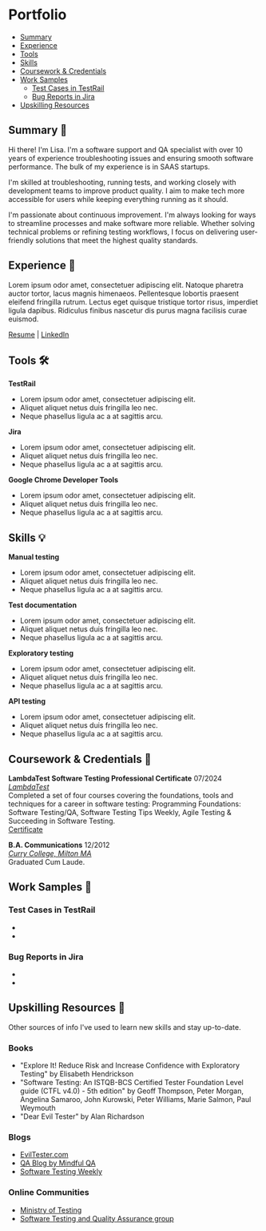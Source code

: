 # Portfolio
- [Summary](#summary-memo)
- [Experience](#experience-briefcase)
- [Tools](#tools-hammer_and_wrench)
- [Skills](#skills-bulb)
- [Coursework & Credentials](#coursework--credentials-scroll)
- [Work Samples](#work-samples-bookmark)
  * [Test Cases in TestRail](#test-cases-in-testrail)
  * [Bug Reports in Jira](#bug-reports-in-jira)
- [Upskilling Resources](#upskilling-resources-brain)

## Summary :memo:
Hi there! I'm Lisa. I'm a software support and QA specialist with over 10 years of experience troubleshooting issues and ensuring smooth software performance. The bulk of my experience is in SAAS startups.   

I'm skilled at troubleshooting, running tests, and working closely with development teams to improve product quality. I aim to make tech more accessible for users while keeping everything running as it should.   

I'm passionate about continuous improvement. I'm always looking for ways to streamline processes and make software more reliable. Whether solving technical problems or refining testing workflows, I focus on delivering user-friendly solutions that meet the highest quality standards.

## Experience :briefcase:
Lorem ipsum odor amet, consectetuer adipiscing elit. Natoque pharetra auctor tortor, lacus magnis himenaeos. Pellentesque lobortis praesent eleifend fringilla rutrum. Lectus eget quisque tristique tortor risus, imperdiet ligula dapibus. Ridiculus finibus nascetur dis purus magna facilisis curae euismod.

[Resume](https://docs.google.com/document/d/1O592i1q_lzU75irIFs4i39fHYCv7RBWGuel1Ka7ezJs/edit?usp=sharing) | [LinkedIn](https://linkedin.com/in/uncommon-ink)

## Tools :hammer_and_wrench:	

__TestRail__
   * Lorem ipsum odor amet, consectetuer adipiscing elit.
   * Aliquet aliquet netus duis fringilla leo nec.
   * Neque phasellus ligula ac a at sagittis arcu.

__Jira__
   * Lorem ipsum odor amet, consectetuer adipiscing elit.
   * Aliquet aliquet netus duis fringilla leo nec.
   * Neque phasellus ligula ac a at sagittis arcu.

__Google Chrome Developer Tools__
   * Lorem ipsum odor amet, consectetuer adipiscing elit.
   * Aliquet aliquet netus duis fringilla leo nec.
   * Neque phasellus ligula ac a at sagittis arcu.

## Skills :bulb:

__Manual testing__
   * Lorem ipsum odor amet, consectetuer adipiscing elit.
   * Aliquet aliquet netus duis fringilla leo nec.
   * Neque phasellus ligula ac a at sagittis arcu.

__Test documentation__
   * Lorem ipsum odor amet, consectetuer adipiscing elit.
   * Aliquet aliquet netus duis fringilla leo nec.
   * Neque phasellus ligula ac a at sagittis arcu.

__Exploratory testing__
   * Lorem ipsum odor amet, consectetuer adipiscing elit.
   * Aliquet aliquet netus duis fringilla leo nec.
   * Neque phasellus ligula ac a at sagittis arcu.

__API testing__
   * Lorem ipsum odor amet, consectetuer adipiscing elit.
   * Aliquet aliquet netus duis fringilla leo nec.
   * Neque phasellus ligula ac a at sagittis arcu.

## Coursework & Credentials :scroll:	
__LambdaTest Software Testing Professional Certificate__ 07/2024   
[*LambdaTest*](https://www.lambdatest.com)  
Completed a set of four courses covering the foundations, tools and techniques for a career in software testing: Programming Foundations: Software Testing/QA, Software Testing Tips Weekly, Agile Testing & Succeeding in Software Testing.   
[Certificate](https://www.linkedin.com/learning/certificates/522323b82f1727776c619401ee93b1e7b43a03fd2b23c1871260e4569c2d580d?trk=share_certificate)   

__B.A. Communications__ 12/2012   
[*Curry College, Milton MA*](https://www.curry.edu/)  
Graduated Cum Laude.   

## Work Samples :bookmark:

### Test Cases in TestRail
   *
   *
   
### Bug Reports in Jira
   *
   *
   
## Upskilling Resources :brain:

Other sources of info I've used to learn new skills and stay up-to-date.

### Books
   * "Explore It! Reduce Risk and Increase Confidence with Exploratory Testing" by Elisabeth Hendrickson
   * "Software Testing: An ISTQB-BCS Certified Tester Foundation Level guide (CTFL v4.0) - 5th edition" by Geoff Thompson, Peter Morgan, Angelina Samaroo, John Kurowski, Peter Williams, Marie Salmon, Paul Weymouth
   * "Dear Evil Tester" by Alan Richardson

### Blogs
   * [EvilTester.com](https://www.eviltester.com/)
   * [QA Blog by Mindful QA](https://www.mindfulqa.com/blog/)
   * [Software Testing Weekly](https://softwaretestingweekly.com/)

### Online Communities
   * [Ministry of Testing](https://www.ministryoftesting.com/)
   * [Software Testing and Quality Assurance group](https://www.linkedin.com/groups/23402/)
